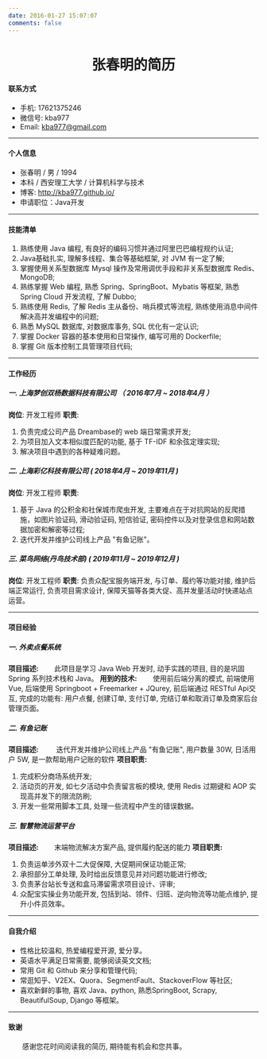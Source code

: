 ```yaml
---
date: 2016-01-27 15:07:07
comments: false
---
```


<h1 align="center">张春明的简历</h1>

#### 联系方式

- 手机: 17621375246
- 微信号: kba977
- Email: kba977@gmail.com

---

#### 个人信息

- 张春明 / 男 / 1994
- 本科 / 西安理工大学 / 计算机科学与技术
- 博客: http://kba977.github.io/
- 申请职位：Java开发

---

#### 技能清单

1. 熟练使用 Java 编程, 有良好的编码习惯并通过阿里巴巴编程规约认证;
2. Java基础扎实, 理解多线程、集合等基础框架, 对 JVM 有一定了解;
3. 掌握使用关系型数据库 Mysql 操作及常用调优手段和非关系型数据库 Redis、MongoDB;
4. 熟练掌握 Web 编程, 熟悉 Spring、SpringBoot、Mybatis 等框架, 熟悉 Spring Cloud 开发流程, 了解 Dubbo;
5. 熟练使用 Redis, 了解 Redis 主从备份、哨兵模式等流程, 熟练使用消息中间件解决高并发编程中的问题;
6. 熟悉 MySQL 数据库, 对数据库事务, SQL 优化有一定认识;
7. 掌握 Docker 容器的基本使用和日常操作, 编写可用的 Dockerfile;
8. 掌握 Git 版本控制工具管理项目代码;

---

#### 工作经历

##### 一. 上海梦创双杨数据科技有限公司 （ 2016年7月 ~ 2018年4月 ）
**岗位**: 开发工程师
**职责**:
1. 负责完成公司产品 Dreambase的 web 端日常需求开发;
2. 为项目加入文本相似度匹配的功能, 基于 TF-IDF 和余弦定理实现;
3. 解决项目中遇到的各种疑难问题。

##### 二. 上海彩亿科技有限公司 ( 2018年4月 ~ 2019年11月 )
**岗位**: 开发工程师
**职责**:
1. 基于 Java 的公积⾦和社保城市爬⾍开发, 主要难点在于对抗网站的反爬措施，如图⽚验证码, 滑动验证码, 短信验证, 密码控件以及对登录信息和⽹站数据加密和解密等过程;
2. 迭代开发并维护公司线上产品 "有鱼记账"。

##### 三. 菜鸟网络(丹鸟技术部) ( 2019年11月 ~ 2019年12月 )
**岗位**: 开发工程师
**职责**: 负责众配宝服务端开发, 与订单、履约等功能对接, 维护后端正常运行, 负责项目需求设计, 保障天猫等各类大促、高并发量活动时快递站点运营。

---

#### 项目经验

##### 一. 外卖点餐系统
**项目描述:**
　　此项目是学习 Java Web 开发时, 动手实践的项目, 目的是巩固 Spring 系列技术栈和 Java。
**用到的技术:** 
　　使用前后端分离的模式, 前端使用 Vue, 后端使用 Springboot + Freemarker + JQurey, 前后端通过 RESTful Api交互, 完成的功能有: 用户点餐, 创建订单, 支付订单, 完结订单和取消订单及商家后台管理页面。

##### 二. 有鱼记账 
**项目描述:**
　　 迭代开发并维护公司线上产品 "有鱼记账", 用户数量 30W, 日活用户 5W, 是一款帮助用户记账的软件
**项目职责:** 
1. 完成积分商场系统开发;
2. 活动页的开发, 如七夕活动中负责留⾔板的模块, 使用 Redis 过期键和 AOP 实现高并发下的限流防刷;
3. 开发一些常用脚本工具, 处理一些流程中产生的错误数据。

##### 三. 智慧物流运营平台

**项目描述:**
　　末端物流解决方案产品, 提供履约配送的能力
**项目职责:**
1. 负责运单涉外双十二大促保障, 大促期间保证功能正常;
2. 承担部分工单处理, 及时给出反馈意见并对问题功能进行修改;
3. 负责茅台站长专送和盒马滞留需求项目设计、评审;
4. 众配宝实操业务功能开发, 包括到站、领件、归班、逆向物流等功能点维护, 提升小件员效率。

---

#### 自我介绍
- 性格比较温和, 热爱编程爱开源, 爱分享。
- 英语水平满足日常需要, 能够阅读英文文档;
- 常用 Git 和 Github 来分享和管理代码;
- 常逛知乎、V2EX、Quora、SegmentFault、StackoverFlow 等社区;
- 喜欢新鲜的事物, 喜欢 Java、python, 熟悉SpringBoot, Scrapy, BeautifulSoup, Django 等框架。

---

#### 致谢
　　感谢您花时间阅读我的简历, 期待能有机会和您共事。
